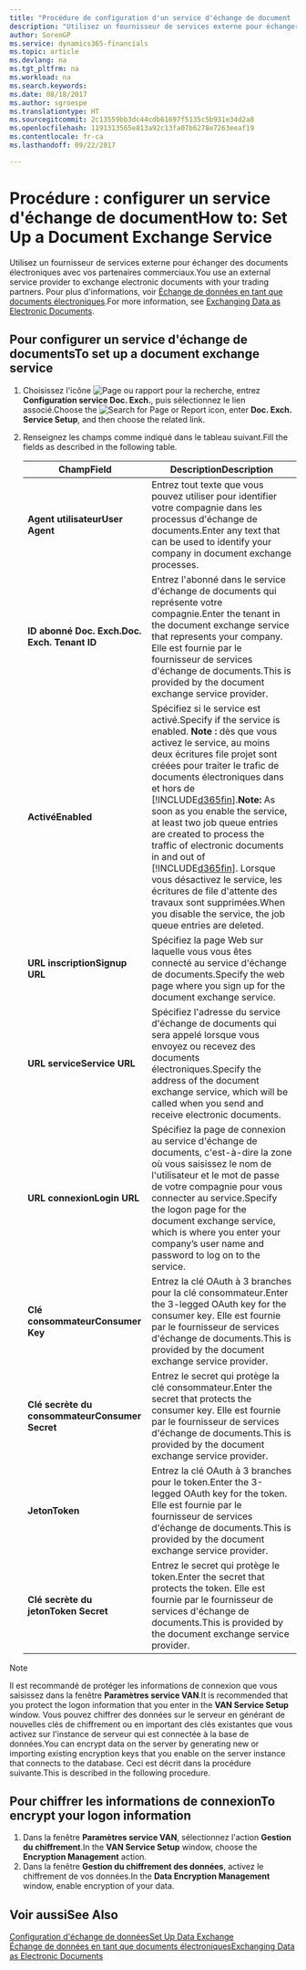 ```yaml
---
title: "Procédure de configuration d'un service d'échange de document | Microsoft Docs"
description: "Utilisez un fournisseur de services externe pour échanger des documents électroniques avec vos partenaires commerciaux."
author: SorenGP
ms.service: dynamics365-financials
ms.topic: article
ms.devlang: na
ms.tgt_pltfrm: na
ms.workload: na
ms.search.keywords: 
ms.date: 08/18/2017
ms.author: sgroespe
ms.translationtype: HT
ms.sourcegitcommit: 2c13559bb3dc44cdb61697f5135c5b931e34d2a8
ms.openlocfilehash: 1191313565e813a92c13fa07b6278e7263eeaf19
ms.contentlocale: fr-ca
ms.lasthandoff: 09/22/2017

---
```

# <a name="how-to-set-up-a-document-exchange-service"></a><span data-ttu-id="8d918-103">Procédure : configurer un service d'échange de document</span><span class="sxs-lookup"><span data-stu-id="8d918-103">How to: Set Up a Document Exchange Service</span></span>
<span data-ttu-id="8d918-104">Utilisez un fournisseur de services externe pour échanger des documents électroniques avec vos partenaires commerciaux.</span><span class="sxs-lookup"><span data-stu-id="8d918-104">You use an external service provider to exchange electronic documents with your trading partners.</span></span> <span data-ttu-id="8d918-105">Pour plus d'informations, voir [Échange de données en tant que documents électroniques](across-data-exchange.md).</span><span class="sxs-lookup"><span data-stu-id="8d918-105">For more information, see [Exchanging Data as Electronic Documents](across-data-exchange.md).</span></span>  

## <a name="to-set-up-a-document-exchange-service"></a><span data-ttu-id="8d918-106">Pour configurer un service d'échange de documents</span><span class="sxs-lookup"><span data-stu-id="8d918-106">To set up a document exchange service</span></span>  
1. <span data-ttu-id="8d918-107">Choisissez l'icône ![Page ou rapport pour la recherche](media/ui-search/search_small.png "icône Page ou rapport pour la recherche"), entrez **Configuration service Doc. Exch.**, puis sélectionnez le lien associé.</span><span class="sxs-lookup"><span data-stu-id="8d918-107">Choose the ![Search for Page or Report](media/ui-search/search_small.png "Search for Page or Report icon") icon, enter **Doc. Exch. Service Setup**, and then choose the related link.</span></span>  
2. <span data-ttu-id="8d918-108">Renseignez les champs comme indiqué dans le tableau suivant.</span><span class="sxs-lookup"><span data-stu-id="8d918-108">Fill the fields as described in the following table.</span></span>  

    |<span data-ttu-id="8d918-109">Champ</span><span class="sxs-lookup"><span data-stu-id="8d918-109">Field</span></span>|<span data-ttu-id="8d918-110">Description</span><span class="sxs-lookup"><span data-stu-id="8d918-110">Description</span></span>|  
    |---------------------------------|---------------------------------------|  
    |<span data-ttu-id="8d918-111">**Agent utilisateur**</span><span class="sxs-lookup"><span data-stu-id="8d918-111">**User Agent**</span></span>|<span data-ttu-id="8d918-112">Entrez tout texte que vous pouvez utiliser pour identifier votre compagnie dans les processus d'échange de documents.</span><span class="sxs-lookup"><span data-stu-id="8d918-112">Enter any text that can be used to identify your company in document exchange processes.</span></span>|  
    |<span data-ttu-id="8d918-113">**ID abonné Doc. Exch.**</span><span class="sxs-lookup"><span data-stu-id="8d918-113">**Doc. Exch. Tenant ID**</span></span>|<span data-ttu-id="8d918-114">Entrez l'abonné dans le service d'échange de documents qui représente votre compagnie.</span><span class="sxs-lookup"><span data-stu-id="8d918-114">Enter the tenant in the document exchange service that represents your company.</span></span> <span data-ttu-id="8d918-115">Elle est fournie par le fournisseur de services d'échange de documents.</span><span class="sxs-lookup"><span data-stu-id="8d918-115">This is provided by the document exchange service provider.</span></span>|  
    |<span data-ttu-id="8d918-116">**Activé**</span><span class="sxs-lookup"><span data-stu-id="8d918-116">**Enabled**</span></span>|<span data-ttu-id="8d918-117">Spécifiez si le service est activé.</span><span class="sxs-lookup"><span data-stu-id="8d918-117">Specify if the service is enabled.</span></span> <span data-ttu-id="8d918-118">**Note :** dès que vous activez le service, au moins deux écritures file projet sont créées pour traiter le trafic de documents électroniques dans et hors de [!INCLUDE[d365fin](includes/d365fin_md.md)].</span><span class="sxs-lookup"><span data-stu-id="8d918-118">**Note:**  As soon as you enable the service, at least two job queue entries are created to process the traffic of electronic documents in and out of [!INCLUDE[d365fin](includes/d365fin_md.md)].</span></span> <span data-ttu-id="8d918-119">Lorsque vous désactivez le service, les écritures de file d'attente des travaux sont supprimées.</span><span class="sxs-lookup"><span data-stu-id="8d918-119">When you disable the service, the job queue entries are deleted.</span></span>|  
    |<span data-ttu-id="8d918-120">**URL inscription**</span><span class="sxs-lookup"><span data-stu-id="8d918-120">**Signup URL**</span></span>|<span data-ttu-id="8d918-121">Spécifiez la page Web sur laquelle vous vous êtes connecté au service d'échange de documents.</span><span class="sxs-lookup"><span data-stu-id="8d918-121">Specify the web page where you sign up for the document exchange service.</span></span>|  
    |<span data-ttu-id="8d918-122">**URL service**</span><span class="sxs-lookup"><span data-stu-id="8d918-122">**Service URL**</span></span>|<span data-ttu-id="8d918-123">Spécifiez l'adresse du service d'échange de documents qui sera appelé lorsque vous envoyez ou recevez des documents électroniques.</span><span class="sxs-lookup"><span data-stu-id="8d918-123">Specify the address of the document exchange service, which will be called when you send and receive electronic documents.</span></span>|  
    |<span data-ttu-id="8d918-124">**URL connexion**</span><span class="sxs-lookup"><span data-stu-id="8d918-124">**Login URL**</span></span>|<span data-ttu-id="8d918-125">Spécifiez la page de connexion au service d'échange de documents, c'est-à-dire la zone où vous saisissez le nom de l'utilisateur et le mot de passe de votre compagnie pour vous connecter au service.</span><span class="sxs-lookup"><span data-stu-id="8d918-125">Specify the logon page for the document exchange service, which is where you enter your company’s user name and password to log on to the service.</span></span>|  
    |<span data-ttu-id="8d918-126">**Clé consommateur**</span><span class="sxs-lookup"><span data-stu-id="8d918-126">**Consumer Key**</span></span>|<span data-ttu-id="8d918-127">Entrez la clé OAuth à 3 branches pour la clé consommateur.</span><span class="sxs-lookup"><span data-stu-id="8d918-127">Enter the 3-legged OAuth key for the consumer key.</span></span> <span data-ttu-id="8d918-128">Elle est fournie par le fournisseur de services d'échange de documents.</span><span class="sxs-lookup"><span data-stu-id="8d918-128">This is provided by the document exchange service provider.</span></span>|  
    |<span data-ttu-id="8d918-129">**Clé secrète du consommateur**</span><span class="sxs-lookup"><span data-stu-id="8d918-129">**Consumer Secret**</span></span>|<span data-ttu-id="8d918-130">Entrez le secret qui protège la clé consommateur.</span><span class="sxs-lookup"><span data-stu-id="8d918-130">Enter the secret that protects the consumer key.</span></span> <span data-ttu-id="8d918-131">Elle est fournie par le fournisseur de services d'échange de documents.</span><span class="sxs-lookup"><span data-stu-id="8d918-131">This is provided by the document exchange service provider.</span></span>|  
    |<span data-ttu-id="8d918-132">**Jeton**</span><span class="sxs-lookup"><span data-stu-id="8d918-132">**Token**</span></span>|<span data-ttu-id="8d918-133">Entrez la clé OAuth à 3 branches pour le token.</span><span class="sxs-lookup"><span data-stu-id="8d918-133">Enter the 3-legged OAuth key for the token.</span></span> <span data-ttu-id="8d918-134">Elle est fournie par le fournisseur de services d'échange de documents.</span><span class="sxs-lookup"><span data-stu-id="8d918-134">This is provided by the document exchange service provider.</span></span>|  
    |<span data-ttu-id="8d918-135">**Clé secrète du jeton**</span><span class="sxs-lookup"><span data-stu-id="8d918-135">**Token Secret**</span></span>|<span data-ttu-id="8d918-136">Entrez le secret qui protège le token.</span><span class="sxs-lookup"><span data-stu-id="8d918-136">Enter the secret that protects the token.</span></span> <span data-ttu-id="8d918-137">Elle est fournie par le fournisseur de services d'échange de documents.</span><span class="sxs-lookup"><span data-stu-id="8d918-137">This is provided by the document exchange service provider.</span></span>|  

> [!NOTE]  
>  <span data-ttu-id="8d918-138">Il est recommandé de protéger les informations de connexion que vous saisissez dans la fenêtre **Paramètres service VAN**.</span><span class="sxs-lookup"><span data-stu-id="8d918-138">It is recommended that you protect the logon information that you enter in the **VAN Service Setup** window.</span></span> <span data-ttu-id="8d918-139">Vous pouvez chiffrer des données sur le serveur en générant de nouvelles clés de chiffrement ou en important des clés existantes que vous activez sur l'instance de serveur qui est connectée à la base de données.</span><span class="sxs-lookup"><span data-stu-id="8d918-139">You can encrypt data on the server by generating new or importing existing encryption keys that you enable on the server instance that connects to the database.</span></span> <span data-ttu-id="8d918-140">Ceci est décrit dans la procédure suivante.</span><span class="sxs-lookup"><span data-stu-id="8d918-140">This is described in the following procedure.</span></span>  

## <a name="to-encrypt-your-logon-information"></a><span data-ttu-id="8d918-141">Pour chiffrer les informations de connexion</span><span class="sxs-lookup"><span data-stu-id="8d918-141">To encrypt your logon information</span></span>  
1. <span data-ttu-id="8d918-142">Dans la fenêtre **Paramètres service VAN**, sélectionnez l'action **Gestion du chiffrement**.</span><span class="sxs-lookup"><span data-stu-id="8d918-142">In the **VAN Service Setup** window, choose the **Encryption Management** action.</span></span>  
2. <span data-ttu-id="8d918-143">Dans la fenêtre **Gestion du chiffrement des données**, activez le chiffrement de vos données.</span><span class="sxs-lookup"><span data-stu-id="8d918-143">In the **Data Encryption Management** window, enable encryption of your data.</span></span> <!--For more information, see [Manage Data Encryption](../manage-data-encryption.md).-->  

## <a name="see-also"></a><span data-ttu-id="8d918-144">Voir aussi</span><span class="sxs-lookup"><span data-stu-id="8d918-144">See Also</span></span>  
[<span data-ttu-id="8d918-145">Configuration d'échange de données</span><span class="sxs-lookup"><span data-stu-id="8d918-145">Set Up Data Exchange</span></span>](across-set-up-data-exchange.md)  
[<span data-ttu-id="8d918-146">Échange de données en tant que documents électroniques</span><span class="sxs-lookup"><span data-stu-id="8d918-146">Exchanging Data as Electronic Documents</span></span>](across-data-exchange.md)

